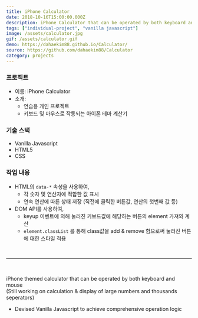 ```yaml
---
title: iPhone Calculator
date: 2018-10-16T15:00:00.000Z
description: iPhone Calculator that can be operated by both keyboard and mouse
tags: ["individual-project", "vanilla javascript"]
image: /assets/calculator.jpg
gif: /assets/calculator.gif
demo: https://dahaekim88.github.io/Calculator/
source: https://github.com/dahaekim88/Calculator
category: projects
---
```


### 프로젝트

- 이름: iPhone Calculator
- 소개:
  - 연습용 개인 프로젝트
  - 키보드 및 마우스로 작동되는 아이폰 테마 계산기

### 기술 스택

- Vanilla Javascript
- HTML5
- CSS

### 작업 내용

- HTML의 `data-*` 속성을 사용하여,
  - 각 숫자 및 연산자에 적합한 값 표시
  - 연속 연산에 따른 상태 저장 (직전에 클릭한 버튼값, 연산의 첫번째 값 등)
- DOM API를 사용하여,
  - keyup 이벤트에 의해 눌러진 키보드값에 해당하는 버튼의 element 가져와 계산
  - `element.classList` 를 통해 class값을 add & remove 함으로써 눌러진 버튼에 대한 스타일 적용

<br />

---

<br />

iPhone themed calculator that can be operated by both keyboard and mouse  
(Still working on calculation & display of large numbers and thousands seperators)  
- Devised Vanilla Javascript to achieve comprehensive operation logic
